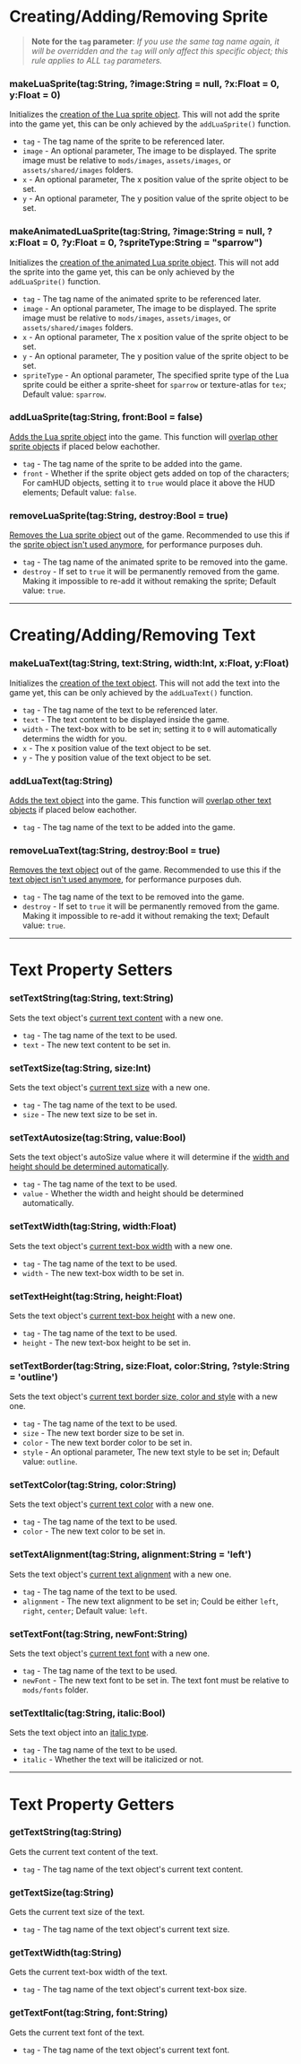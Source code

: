 # Creating/Adding/Removing Sprite

> **Note for the `tag` parameter**: _If you use the same tag name again, it will be overridden and the `tag` will only affect this specific object; this rule applies to ALL `tag` parameters._

### makeLuaSprite(tag:String, ?image:String = null, ?x:Float = 0, y:Float = 0)
Initializes the <ins>creation of the Lua sprite object</ins>. This will not add the sprite into the game yet, this can be only achieved by the `addLuaSprite()` function.

- `tag` - The tag name of the sprite to be referenced later.
- `image` - An optional parameter, The image to be displayed. The sprite image must be relative to `mods/images`, `assets/images`, or `assets/shared/images` folders.
- `x` - An optional parameter, The x position value of the sprite object to be set.
- `y` - An optional parameter, The y position value of the sprite object to be set.

### makeAnimatedLuaSprite(tag:String, ?image:String = null, ?x:Float = 0, ?y:Float = 0, ?spriteType:String = "sparrow")
Initializes the <ins>creation of the animated Lua sprite object</ins>. This will not add the sprite into the game yet, this can be only achieved by the `addLuaSprite()` function.

- `tag` - The tag name of the animated sprite to be referenced later.
- `image` - An optional parameter, The image to be displayed. The sprite image must be relative to `mods/images`, `assets/images`, or `assets/shared/images` folders.
- `x` - An optional parameter, The x position value of the sprite object to be set.
- `y` - An optional parameter, The y position value of the sprite object to be set.
- `spriteType` - An optional parameter, The specified sprite type of the Lua sprite could be either a sprite-sheet for `sparrow` or texture-atlas for `tex`; Default value: `sparrow`.

### addLuaSprite(tag:String, front:Bool = false)
<ins>Adds the Lua sprite object</ins> into the game. This function will <ins>overlap other sprite objects</ins> if placed below eachother.

- `tag` - The tag name of the sprite to be added into the game.
- `front` - Whether if the sprite object gets added on top of the characters; For camHUD objects, setting it to `true` would place it above the HUD elements; Default value: `false`.

### removeLuaSprite(tag:String, destroy:Bool = true)
<ins>Removes the Lua sprite object</ins> out of the game. Recommended to use this if the <ins>sprite object isn't used anymore</ins>, for performance purposes duh.

- `tag` - The tag name of the animated sprite to be removed into the game.
- `destroy` - If set to `true` it will be permanently removed from the game. Making it impossible to re-add it without remaking the sprite; Default value: `true`.

***

# Creating/Adding/Removing Text
### makeLuaText(tag:String, text:String, width:Int, x:Float, y:Float)
Initializes the <ins>creation of the text object</ins>. This will not add the text into the game yet, this can be only achieved by the `addLuaText()` function.

- `tag` - The tag name of the text to be referenced later.
- `text` - The text content to be displayed inside the game.
- `width` - The text-box with to be set in; setting it to `0` will automatically determins the width for you.
- `x` - The x position value of the text object to be set.
- `y` - The y position value of the text object to be set.

### addLuaText(tag:String)
<ins>Adds the text object</ins> into the game. This function will <ins>overlap other text objects</ins> if placed below eachother.

- `tag` - The tag name of the text to be added into the game.

### removeLuaText(tag:String, destroy:Bool = true)
<ins>Removes the text object</ins> out of the game. Recommended to use this if the <ins>text object isn't used anymore</ins>, for performance purposes duh.

- `tag` - The tag name of the text to be removed into the game.
- `destroy` - If set to `true` it will be permanently removed from the game. Making it impossible to re-add it without remaking the text; Default value: `true`.

***

# Text Property Setters
### setTextString(tag:String, text:String)
Sets the text object's <ins>current text content</ins> with a new one.

- `tag` - The tag name of the text to be used.
- `text` - The new text content to be set in.

### setTextSize(tag:String, size:Int)
Sets the text object's <ins>current text size</ins> with a new one.

- `tag` - The tag name of the text to be used.
- `size` - The new text size to be set in.

### setTextAutosize(tag:String, value:Bool)
Sets the text object's autoSize value where it will determine if the <ins>width and height should be determined automatically</ins>.

- `tag` - The tag name of the text to be used.
- `value` - Whether the width and height should be determined automatically.

### setTextWidth(tag:String, width:Float)
Sets the text object's <ins>current text-box width</ins> with a new one.

- `tag` - The tag name of the text to be used.
- `width` - The new text-box width to be set in.

### setTextHeight(tag:String, height:Float)
Sets the text object's <ins>current text-box height</ins> with a new one.

- `tag` - The tag name of the text to be used.
- `height` - The new text-box height to be set in.

### setTextBorder(tag:String, size:Float, color:String, ?style:String = 'outline')
Sets the text object's <ins>current text border size, color and style</ins> with a new one.

- `tag` - The tag name of the text to be used.
- `size` - The new text border size to be set in.
- `color` - The new text border color to be set in.
- `style` - An optional parameter, The new text style to be set in; Default value: `outline`.

### setTextColor(tag:String, color:String)
Sets the text object's <ins>current text color</ins> with a new one.

- `tag` - The tag name of the text to be used.
- `color` - The new text color to be set in.

### setTextAlignment(tag:String, alignment:String = 'left')
Sets the text object's <ins>current text alignment</ins> with a new one.

- `tag` - The tag name of the text to be used.
- `alignment` - The new text alignment to be set in; Could be either `left`, `right`, `center`; Default value: `left`.

### setTextFont(tag:String, newFont:String)
Sets the text object's <ins>current text font</ins> with a new one.

- `tag` - The tag name of the text to be used.
- `newFont` - The new text font to be set in. The text font must be relative to `mods/fonts` folder.

### setTextItalic(tag:String, italic:Bool)
Sets the text object into an <ins>italic type</ins>.

- `tag` - The tag name of the text to be used.
- `italic` - Whether the text will be italicized or not.

***

# Text Property Getters
### getTextString(tag:String)
Gets the current text content of the text.

- `tag` - The tag name of the text object's current text content.

### getTextSize(tag:String)
Gets the current text size of the text.

- `tag` - The tag name of the text object's current text size.

### getTextWidth(tag:String)
Gets the current text-box width of the text.

- `tag` - The tag name of the text object's current text-box size.

### getTextFont(tag:String, font:String)
Gets the current text font of the text.

- `tag` - The tag name of the text object's current text font.